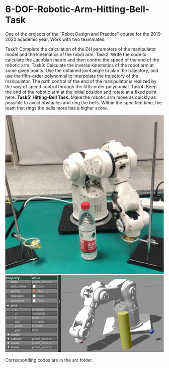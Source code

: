 # 6-DOF-Robotic-Arm-Hitting-Bell-Task
One of the projects of the "Robot Design and Practice" course for the 2019-2020 academic year. Work with two teammates.

Task1: Complete the calculation of the DH parameters of the manipulator model and the kinematics of the robot arm.
Task2: Write the code to calculate the Jacobian matrix and then control the speed of the end of the robotic arm.
Task3: Calculate the inverse kinematics of the robot arm at some given points. Use the obtained joint angle to plan the trajectory, and use the fifth-order polynomial to interpolate the trajectory of the manipulator. The path control of the end of the manipulator is realized by the way of speed control through the fifth-order polynomial.
Task4: Keep the end of the robotic arm at the initial position and rotate at a fixed point here.
**Task5: Hitting-Bell Task.** Make the robotic arm move as quickly as possible to avoid obstacles and ring the bells. Within the specified time, the team that rings the bells more has a higher score.

![image](https://github.com/yanakk/6-DOF-Robotic-Arm-Hitting-Bell-Task/blob/master/probot_gazebo/img/bell-hitting.jpg)
![image](https://github.com/yanakk/6-DOF-Robotic-Arm-Hitting-Bell-Task/blob/master/probot_gazebo/img/simulation.png)

Corresponding codes are in the *src* folder.
